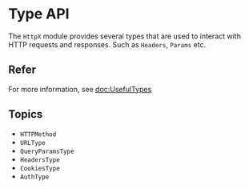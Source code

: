 # Type API

The `HttpX` module provides several types that are used to interact with HTTP requests and responses. Such as `Headers`, `Params` etc.

## Refer

For more information, see <doc:UsefulTypes>

## Topics

- ``HTTPMethod``
- ``URLType``
- ``QueryParamsType``
- ``HeadersType``
- ``CookiesType``
- ``AuthType``
